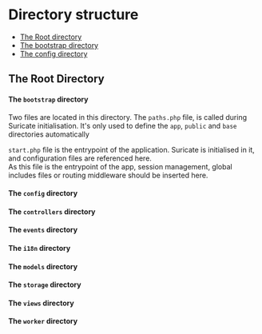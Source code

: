 # Directory structure

- [The Root directory](#the-root-directory)
- [The bootstrap directory](#the-bootstrap-directory)
- [The config directory](#the-config-directory)

## The Root Directory

#### The `bootstrap` directory

Two files are located in this directory.
The `paths.php` file, is called during Suricate initialisation. It's only used to define the `app`, `public` and `base` directories automatically

`start.php` file is the entrypoint of the application.
Suricate is initialised in it, and configuration files are referenced here.  
As this file is the entrypoint of the app, session management, global includes files or routing middleware should be inserted here.

#### The `config` directory

#### The `controllers` directory

#### The `events` directory

#### The `i18n` directory

#### The `models` directory

#### The `storage` directory

#### The `views` directory

#### The `worker` directory
